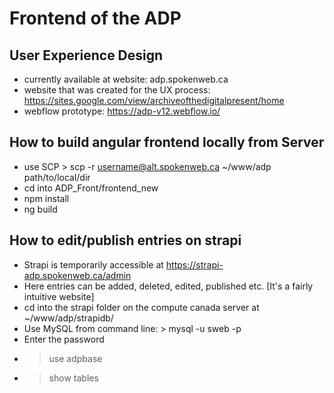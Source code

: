 # Frontend of the ADP

## User Experience Design
- currently available at website: adp.spokenweb.ca
- website that was created for the UX process: https://sites.google.com/view/archiveofthedigitalpresent/home 
- webflow prototype: https://adp-v12.webflow.io/

## How to build angular frontend locally from Server
- use SCP > scp -r username@alt.spokenweb.ca ~/www/adp path/to/local/dir  
- cd into ADP_Front/frontend_new
- npm install  
- ng build  

## How to edit/publish entries on strapi
- Strapi is temporarily accessible at https://strapi-adp.spokenweb.ca/admin
- Here entries can be added, deleted, edited, published etc. [It's a fairly intuitive website]
- cd into the strapi folder on the compute canada server at ~/www/adp/strapidb/
- Use MySQL from command line: > mysql -u sweb -p
- Enter the password
- > use adpbase
- >show tables

